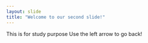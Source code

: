```yaml
---
layout: slide
title: "Welcome to our second slide!"
---
```

This is for study purpose
Use the left arrow to go back!
